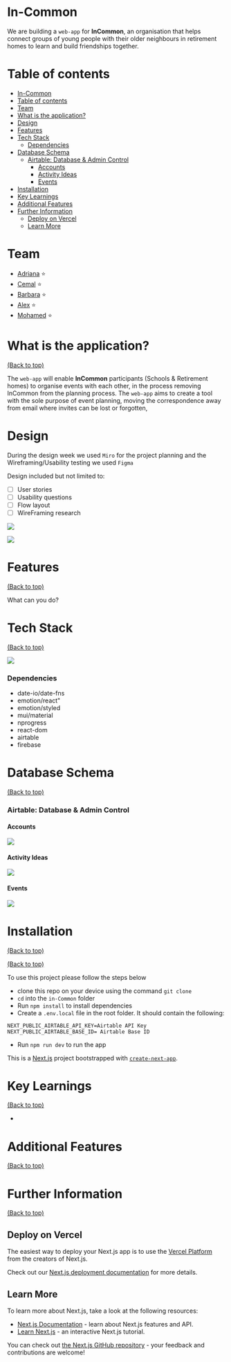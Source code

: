 # In-Common

We are building a `web-app` for **InCommon**, an organisation that helps connect groups of young people with their older neighbours in retirement homes to learn and build friendships together.

# Table of contents

- [In-Common](#in-common)
- [Table of contents](#table-of-contents)
- [Team](#team)
- [What is the application?](#what-is-the-application)
- [Design](#design)
- [Features](#features)
- [Tech Stack](#tech-stack)
    - [Dependencies](#dependencies)
- [Database Schema](#database-schema)
    - [Airtable: Database & Admin Control](#airtable-database--admin-control)
      - [Accounts](#accounts)
      - [Activity Ideas](#activity-ideas)
      - [Events](#events)
- [Installation](#installation)
- [Key Learnings](#key-learnings)
- [Additional Features](#additional-features)
- [Further Information](#further-information)
  - [Deploy on Vercel](#deploy-on-vercel)
  - [Learn More](#learn-more)

# Team

- [Adriana](https://github.com/aaadriana) :star:
- [Cemal](https://github.com/cemalokten) :star:
- [Barbara](https://github.com/0bubbles0) :star:
- [Alex](https://github.com/lopezelpesado) :star:
- [Mohamed](https://github.com/Alisyad9) :star:

# What is the application?

[(Back to top)](#table-of-contents)

The `web-app` will enable **InCommon** participants (Schools & Retirement homes) to organise events with each other, in the process removing InCommon from the planning process. The `web-app` aims to create a tool with the sole purpose of event planning, moving the correspondence away from email where invites can be lost or forgotten,

# Design

During the design week we used `Miro` for the project planning and the Wireframing/Usability testing we used `Figma`

Design included but not limited to:

- [ ] User stories
- [ ] Usability questions
- [ ] Flow layout
- [ ] WireFraming research

![](https://i.imgur.com/zXJACvP.png)

![](https://i.imgur.com/tE8kGHe.gif)

# Features

[(Back to top)](#table-of-contents)

What can you do?

# Tech Stack

[(Back to top)](#table-of-contents)

![](https://i.imgur.com/CrRaEI1.png)

### Dependencies

- date-io/date-fns
- emotion/react"
- emotion/styled
- mui/material
- nprogress
- react-dom
- airtable
- firebase

# Database Schema

[(Back to top)](#table-of-contents)

### Airtable: Database & Admin Control

#### Accounts

![](https://i.imgur.com/El1jSXR.png)

#### Activity Ideas

![](https://i.imgur.com/39QtUcW.png)

#### Events

![](https://i.imgur.com/5GyOHD5.png)

# Installation

[(Back to top)](#table-of-contents)

[(Back to top)](#table-of-contents)

To use this project please follow the steps below

- clone this repo on your device using the command `git clone`
- `cd` into the `in-Common` folder
- Run `npm install` to install dependencies
- Create a `.env.local` file in the root folder. It should contain the following:

```
NEXT_PUBLIC_AIRTABLE_API_KEY=Airtable API Key
NEXT_PUBLIC_AIRTABLE_BASE_ID= Airtable Base ID
```

- Run `npm run dev` to run the app

This is a [Next.js](https://nextjs.org/) project bootstrapped with [`create-next-app`](https://github.com/vercel/next.js/tree/canary/packages/create-next-app).

# Key Learnings

[(Back to top)](#table-of-contents)

-

# Additional Features

[(Back to top)](#table-of-contents)

# Further Information

[(Back to top)](#table-of-contents)

## Deploy on Vercel

The easiest way to deploy your Next.js app is to use the [Vercel Platform](https://vercel.com/new?utm_medium=default-template&filter=next.js&utm_source=create-next-app&utm_campaign=create-next-app-readme) from the creators of Next.js.

Check out our [Next.js deployment documentation](https://nextjs.org/docs/deployment) for more details.

## Learn More

To learn more about Next.js, take a look at the following resources:

- [Next.js Documentation](https://nextjs.org/docs) - learn about Next.js features and API.
- [Learn Next.js](https://nextjs.org/learn) - an interactive Next.js tutorial.

You can check out [the Next.js GitHub repository](https://github.com/vercel/next.js/) - your feedback and contributions are welcome!

<!-- ## Getting Started

First, run the development server:

```bash
npm run dev
# or
yarn dev
```

Open [http://localhost:3000](http://localhost:3000) with your browser to see the result.

You can start editing the page by modifying `pages/index.js`. The page auto-updates as you edit the file.

[API routes](https://nextjs.org/docs/api-routes/introduction) can be accessed on [http://localhost:3000/api/hello](http://localhost:3000/api/hello). This endpoint can be edited in `pages/api/hello.js`.

The `pages/api` directory is mapped to `/api/*`. Files in this directory are treated as [API routes](https://nextjs.org/docs/api-routes/introduction) instead of React pages. -->
